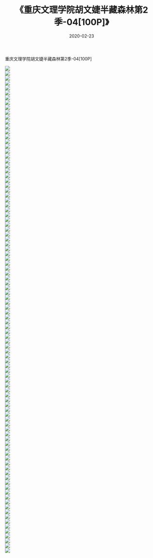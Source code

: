 ﻿---
layout: post
title:  《重庆文理学院胡文婕半藏森林第2季-04[100P]》
date:   2020-02-23
img: http://img.660000.xyz/Sharelink/唯美/2020/重庆文理学院胡文婕半藏森林第2季-04[100P]/000.jpg
categories: [美女, 清纯, 唯美]
---

重庆文理学院胡文婕半藏森林第2季-04[100P]

  ![](http://img.660000.xyz/Sharelink/唯美/2020/重庆文理学院胡文婕半藏森林第2季-04[100P]/001.jpg) <br> ![](http://img.660000.xyz/Sharelink/唯美/2020/重庆文理学院胡文婕半藏森林第2季-04[100P]/002.jpg) <br> ![](http://img.660000.xyz/Sharelink/唯美/2020/重庆文理学院胡文婕半藏森林第2季-04[100P]/003.jpg) <br> ![](http://img.660000.xyz/Sharelink/唯美/2020/重庆文理学院胡文婕半藏森林第2季-04[100P]/004.jpg) <br> ![](http://img.660000.xyz/Sharelink/唯美/2020/重庆文理学院胡文婕半藏森林第2季-04[100P]/005.jpg) <br> ![](http://img.660000.xyz/Sharelink/唯美/2020/重庆文理学院胡文婕半藏森林第2季-04[100P]/006.jpg) <br> ![](http://img.660000.xyz/Sharelink/唯美/2020/重庆文理学院胡文婕半藏森林第2季-04[100P]/007.jpg) <br> ![](http://img.660000.xyz/Sharelink/唯美/2020/重庆文理学院胡文婕半藏森林第2季-04[100P]/008.jpg) <br> ![](http://img.660000.xyz/Sharelink/唯美/2020/重庆文理学院胡文婕半藏森林第2季-04[100P]/009.jpg) <br> ![](http://img.660000.xyz/Sharelink/唯美/2020/重庆文理学院胡文婕半藏森林第2季-04[100P]/010.jpg) <br> ![](http://img.660000.xyz/Sharelink/唯美/2020/重庆文理学院胡文婕半藏森林第2季-04[100P]/011.jpg) <br> ![](http://img.660000.xyz/Sharelink/唯美/2020/重庆文理学院胡文婕半藏森林第2季-04[100P]/012.jpg) <br> ![](http://img.660000.xyz/Sharelink/唯美/2020/重庆文理学院胡文婕半藏森林第2季-04[100P]/013.jpg) <br> ![](http://img.660000.xyz/Sharelink/唯美/2020/重庆文理学院胡文婕半藏森林第2季-04[100P]/014.jpg) <br> ![](http://img.660000.xyz/Sharelink/唯美/2020/重庆文理学院胡文婕半藏森林第2季-04[100P]/015.jpg) <br> ![](http://img.660000.xyz/Sharelink/唯美/2020/重庆文理学院胡文婕半藏森林第2季-04[100P]/016.jpg) <br> ![](http://img.660000.xyz/Sharelink/唯美/2020/重庆文理学院胡文婕半藏森林第2季-04[100P]/017.jpg) <br> ![](http://img.660000.xyz/Sharelink/唯美/2020/重庆文理学院胡文婕半藏森林第2季-04[100P]/018.jpg) <br> ![](http://img.660000.xyz/Sharelink/唯美/2020/重庆文理学院胡文婕半藏森林第2季-04[100P]/019.jpg) <br> ![](http://img.660000.xyz/Sharelink/唯美/2020/重庆文理学院胡文婕半藏森林第2季-04[100P]/020.jpg) <br> ![](http://img.660000.xyz/Sharelink/唯美/2020/重庆文理学院胡文婕半藏森林第2季-04[100P]/021.jpg) <br> ![](http://img.660000.xyz/Sharelink/唯美/2020/重庆文理学院胡文婕半藏森林第2季-04[100P]/022.jpg) <br> ![](http://img.660000.xyz/Sharelink/唯美/2020/重庆文理学院胡文婕半藏森林第2季-04[100P]/023.jpg) <br> ![](http://img.660000.xyz/Sharelink/唯美/2020/重庆文理学院胡文婕半藏森林第2季-04[100P]/024.jpg) <br> ![](http://img.660000.xyz/Sharelink/唯美/2020/重庆文理学院胡文婕半藏森林第2季-04[100P]/025.jpg) <br> ![](http://img.660000.xyz/Sharelink/唯美/2020/重庆文理学院胡文婕半藏森林第2季-04[100P]/026.jpg) <br> ![](http://img.660000.xyz/Sharelink/唯美/2020/重庆文理学院胡文婕半藏森林第2季-04[100P]/027.jpg) <br> ![](http://img.660000.xyz/Sharelink/唯美/2020/重庆文理学院胡文婕半藏森林第2季-04[100P]/028.jpg) <br> ![](http://img.660000.xyz/Sharelink/唯美/2020/重庆文理学院胡文婕半藏森林第2季-04[100P]/029.jpg) <br> ![](http://img.660000.xyz/Sharelink/唯美/2020/重庆文理学院胡文婕半藏森林第2季-04[100P]/030.jpg) <br> ![](http://img.660000.xyz/Sharelink/唯美/2020/重庆文理学院胡文婕半藏森林第2季-04[100P]/031.jpg) <br> ![](http://img.660000.xyz/Sharelink/唯美/2020/重庆文理学院胡文婕半藏森林第2季-04[100P]/032.jpg) <br> ![](http://img.660000.xyz/Sharelink/唯美/2020/重庆文理学院胡文婕半藏森林第2季-04[100P]/033.jpg) <br> ![](http://img.660000.xyz/Sharelink/唯美/2020/重庆文理学院胡文婕半藏森林第2季-04[100P]/034.jpg) <br> ![](http://img.660000.xyz/Sharelink/唯美/2020/重庆文理学院胡文婕半藏森林第2季-04[100P]/035.jpg) <br> ![](http://img.660000.xyz/Sharelink/唯美/2020/重庆文理学院胡文婕半藏森林第2季-04[100P]/036.jpg) <br> ![](http://img.660000.xyz/Sharelink/唯美/2020/重庆文理学院胡文婕半藏森林第2季-04[100P]/037.jpg) <br> ![](http://img.660000.xyz/Sharelink/唯美/2020/重庆文理学院胡文婕半藏森林第2季-04[100P]/038.jpg) <br> ![](http://img.660000.xyz/Sharelink/唯美/2020/重庆文理学院胡文婕半藏森林第2季-04[100P]/039.jpg) <br> ![](http://img.660000.xyz/Sharelink/唯美/2020/重庆文理学院胡文婕半藏森林第2季-04[100P]/040.jpg) <br> ![](http://img.660000.xyz/Sharelink/唯美/2020/重庆文理学院胡文婕半藏森林第2季-04[100P]/041.jpg) <br> ![](http://img.660000.xyz/Sharelink/唯美/2020/重庆文理学院胡文婕半藏森林第2季-04[100P]/042.jpg) <br> ![](http://img.660000.xyz/Sharelink/唯美/2020/重庆文理学院胡文婕半藏森林第2季-04[100P]/043.jpg) <br> ![](http://img.660000.xyz/Sharelink/唯美/2020/重庆文理学院胡文婕半藏森林第2季-04[100P]/044.jpg) <br> ![](http://img.660000.xyz/Sharelink/唯美/2020/重庆文理学院胡文婕半藏森林第2季-04[100P]/045.jpg) <br> ![](http://img.660000.xyz/Sharelink/唯美/2020/重庆文理学院胡文婕半藏森林第2季-04[100P]/046.jpg) <br> ![](http://img.660000.xyz/Sharelink/唯美/2020/重庆文理学院胡文婕半藏森林第2季-04[100P]/047.jpg) <br> ![](http://img.660000.xyz/Sharelink/唯美/2020/重庆文理学院胡文婕半藏森林第2季-04[100P]/048.jpg) <br> ![](http://img.660000.xyz/Sharelink/唯美/2020/重庆文理学院胡文婕半藏森林第2季-04[100P]/049.jpg) <br> ![](http://img.660000.xyz/Sharelink/唯美/2020/重庆文理学院胡文婕半藏森林第2季-04[100P]/050.jpg) <br> ![](http://img.660000.xyz/Sharelink/唯美/2020/重庆文理学院胡文婕半藏森林第2季-04[100P]/051.jpg) <br> ![](http://img.660000.xyz/Sharelink/唯美/2020/重庆文理学院胡文婕半藏森林第2季-04[100P]/052.jpg) <br> ![](http://img.660000.xyz/Sharelink/唯美/2020/重庆文理学院胡文婕半藏森林第2季-04[100P]/053.jpg) <br> ![](http://img.660000.xyz/Sharelink/唯美/2020/重庆文理学院胡文婕半藏森林第2季-04[100P]/054.jpg) <br> ![](http://img.660000.xyz/Sharelink/唯美/2020/重庆文理学院胡文婕半藏森林第2季-04[100P]/055.jpg) <br> ![](http://img.660000.xyz/Sharelink/唯美/2020/重庆文理学院胡文婕半藏森林第2季-04[100P]/056.jpg) <br> ![](http://img.660000.xyz/Sharelink/唯美/2020/重庆文理学院胡文婕半藏森林第2季-04[100P]/057.jpg) <br> ![](http://img.660000.xyz/Sharelink/唯美/2020/重庆文理学院胡文婕半藏森林第2季-04[100P]/058.jpg) <br> ![](http://img.660000.xyz/Sharelink/唯美/2020/重庆文理学院胡文婕半藏森林第2季-04[100P]/059.jpg) <br> ![](http://img.660000.xyz/Sharelink/唯美/2020/重庆文理学院胡文婕半藏森林第2季-04[100P]/060.jpg) <br> ![](http://img.660000.xyz/Sharelink/唯美/2020/重庆文理学院胡文婕半藏森林第2季-04[100P]/061.jpg) <br> ![](http://img.660000.xyz/Sharelink/唯美/2020/重庆文理学院胡文婕半藏森林第2季-04[100P]/062.jpg) <br> ![](http://img.660000.xyz/Sharelink/唯美/2020/重庆文理学院胡文婕半藏森林第2季-04[100P]/063.jpg) <br> ![](http://img.660000.xyz/Sharelink/唯美/2020/重庆文理学院胡文婕半藏森林第2季-04[100P]/064.jpg) <br> ![](http://img.660000.xyz/Sharelink/唯美/2020/重庆文理学院胡文婕半藏森林第2季-04[100P]/065.jpg) <br> ![](http://img.660000.xyz/Sharelink/唯美/2020/重庆文理学院胡文婕半藏森林第2季-04[100P]/066.jpg) <br> ![](http://img.660000.xyz/Sharelink/唯美/2020/重庆文理学院胡文婕半藏森林第2季-04[100P]/067.jpg) <br> ![](http://img.660000.xyz/Sharelink/唯美/2020/重庆文理学院胡文婕半藏森林第2季-04[100P]/068.jpg) <br> ![](http://img.660000.xyz/Sharelink/唯美/2020/重庆文理学院胡文婕半藏森林第2季-04[100P]/069.jpg) <br> ![](http://img.660000.xyz/Sharelink/唯美/2020/重庆文理学院胡文婕半藏森林第2季-04[100P]/070.jpg) <br> ![](http://img.660000.xyz/Sharelink/唯美/2020/重庆文理学院胡文婕半藏森林第2季-04[100P]/071.jpg) <br> ![](http://img.660000.xyz/Sharelink/唯美/2020/重庆文理学院胡文婕半藏森林第2季-04[100P]/072.jpg) <br> ![](http://img.660000.xyz/Sharelink/唯美/2020/重庆文理学院胡文婕半藏森林第2季-04[100P]/073.jpg) <br> ![](http://img.660000.xyz/Sharelink/唯美/2020/重庆文理学院胡文婕半藏森林第2季-04[100P]/074.jpg) <br> ![](http://img.660000.xyz/Sharelink/唯美/2020/重庆文理学院胡文婕半藏森林第2季-04[100P]/075.jpg) <br> ![](http://img.660000.xyz/Sharelink/唯美/2020/重庆文理学院胡文婕半藏森林第2季-04[100P]/076.jpg) <br> ![](http://img.660000.xyz/Sharelink/唯美/2020/重庆文理学院胡文婕半藏森林第2季-04[100P]/077.jpg) <br> ![](http://img.660000.xyz/Sharelink/唯美/2020/重庆文理学院胡文婕半藏森林第2季-04[100P]/078.jpg) <br> ![](http://img.660000.xyz/Sharelink/唯美/2020/重庆文理学院胡文婕半藏森林第2季-04[100P]/079.jpg) <br> ![](http://img.660000.xyz/Sharelink/唯美/2020/重庆文理学院胡文婕半藏森林第2季-04[100P]/080.jpg) <br> ![](http://img.660000.xyz/Sharelink/唯美/2020/重庆文理学院胡文婕半藏森林第2季-04[100P]/081.jpg) <br> ![](http://img.660000.xyz/Sharelink/唯美/2020/重庆文理学院胡文婕半藏森林第2季-04[100P]/082.jpg) <br> ![](http://img.660000.xyz/Sharelink/唯美/2020/重庆文理学院胡文婕半藏森林第2季-04[100P]/083.jpg) <br> ![](http://img.660000.xyz/Sharelink/唯美/2020/重庆文理学院胡文婕半藏森林第2季-04[100P]/084.jpg) <br> ![](http://img.660000.xyz/Sharelink/唯美/2020/重庆文理学院胡文婕半藏森林第2季-04[100P]/085.jpg) <br> ![](http://img.660000.xyz/Sharelink/唯美/2020/重庆文理学院胡文婕半藏森林第2季-04[100P]/086.jpg) <br> ![](http://img.660000.xyz/Sharelink/唯美/2020/重庆文理学院胡文婕半藏森林第2季-04[100P]/087.jpg) <br> ![](http://img.660000.xyz/Sharelink/唯美/2020/重庆文理学院胡文婕半藏森林第2季-04[100P]/088.jpg) <br> ![](http://img.660000.xyz/Sharelink/唯美/2020/重庆文理学院胡文婕半藏森林第2季-04[100P]/089.jpg) <br> ![](http://img.660000.xyz/Sharelink/唯美/2020/重庆文理学院胡文婕半藏森林第2季-04[100P]/090.jpg) <br> ![](http://img.660000.xyz/Sharelink/唯美/2020/重庆文理学院胡文婕半藏森林第2季-04[100P]/091.jpg) <br> ![](http://img.660000.xyz/Sharelink/唯美/2020/重庆文理学院胡文婕半藏森林第2季-04[100P]/092.jpg) <br> ![](http://img.660000.xyz/Sharelink/唯美/2020/重庆文理学院胡文婕半藏森林第2季-04[100P]/093.jpg) <br> ![](http://img.660000.xyz/Sharelink/唯美/2020/重庆文理学院胡文婕半藏森林第2季-04[100P]/094.jpg) <br> ![](http://img.660000.xyz/Sharelink/唯美/2020/重庆文理学院胡文婕半藏森林第2季-04[100P]/095.jpg) <br> ![](http://img.660000.xyz/Sharelink/唯美/2020/重庆文理学院胡文婕半藏森林第2季-04[100P]/096.jpg) <br> ![](http://img.660000.xyz/Sharelink/唯美/2020/重庆文理学院胡文婕半藏森林第2季-04[100P]/097.jpg) <br> ![](http://img.660000.xyz/Sharelink/唯美/2020/重庆文理学院胡文婕半藏森林第2季-04[100P]/098.jpg) <br> ![](http://img.660000.xyz/Sharelink/唯美/2020/重庆文理学院胡文婕半藏森林第2季-04[100P]/099.jpg) <br> ![](http://img.660000.xyz/Sharelink/唯美/2020/重庆文理学院胡文婕半藏森林第2季-04[100P]/100.jpg) <br>